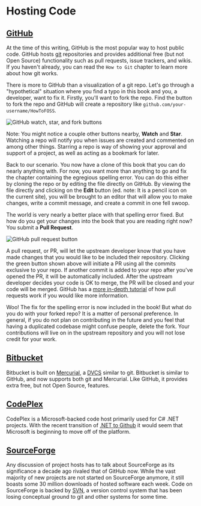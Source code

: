 # Hosting Code

## [GitHub](//github.com)

At the time of this writing, GitHub is the most popular way to host public
code. GitHub hosts [git](//git-scm.com) repositories and provides additional
free (but not Open Source) functionality such as pull requests, issue trackers,
and wikis. If you haven't already, you can read the `How to Git` chapter to
learn more about how git works.

There is more to GitHub than a visualization of a git repo. Let's go through a
"hypothetical" situation where you find a typo in this book and you, a
developer, want to fix it. Firstly, you'll want to fork the repo. Find the
button to fork the repo and GitHub will create a repository like
`github.com/your-username/HowToFOSS`.

![GitHub watch, star, and fork
buttons](https://cloud.githubusercontent.com/assets/512416/4519766/815d1212-4cca-11e4-9174-5743d9dbdddb.PNG)

Note: You might notice a couple other buttons nearby, **Watch** and **Star**.
Watching a repo will notify you when issues are created and commented on among
other things. Starring a repo is way of showing your approval and support of a
project, as well as acting as a bookmark for later.

Back to our scenario. You now have a clone of this book that you can do nearly
anything with. For now, you want more than anything to go and fix the chapter
containing the egregious spelling error. You can do this either by cloning the
repo or by editing the file directly on GitHub. By viewing the file directly
and clicking on the **Edit** button (ed. note: It is a pencil icon on the
current site), you will be brought to an editor that will allow you to make
changes, write a commit message, and create a commit in one fell swoop.

The world is very nearly a better place with that spelling error fixed. But how
do you get your changes into the book that you are reading right now? You
submit a **Pull Request**.

![GitHub pull request
button](https://cloud.githubusercontent.com/assets/512416/4519844/68624d42-4ccd-11e4-9072-f8b237d859c6.PNG)

A pull request, or PR, will let the upstream developer know that you have made
changes that you would like to be included their repository. Clicking the green
button shown above will initiate a PR using all the commits exclusive to your
repo. If another commit is added to your repo after you've opened the PR, it
will be automatically included. After the upstream developer decides your code
is OK to merge, the PR will be closed and your code will be merged. GitHub has
a [more in-depth
tutorial](https://help.github.com/articles/using-pull-requests/) of how pull
requests work if you would like more information.

Woo! The fix for the spelling error is now included in the book! But what do
you do with your forked repo? It is a matter of personal preference. In
general, if you do not plan on contributing in the future and you feel that
having a duplicated codebase might confuse people, delete the fork. Your
contributions will live on in the upstream repository and you will not lose
credit for your work.

## [Bitbucket](//bitbucket.org)

Bitbucket is built on [Mercurial](//mercurial.selenic.com/), a
[DVCS](//en.wikipedia.org/wiki/Distributed_revision_control) similar to git.
Bitbucket is similar to GitHub, and now supports both git and Mercurial. Like
GitHub, it provides extra free, but not Open Source, features.

## [CodePlex](//codeplex.com)

CodePlex is a Microsoft-backed code host primarily used for C# .NET projects.
With the recent transition of [.NET to Github](https://github.com/microsoft/dotnet)
it would seem that Microsoft is beginning to move off of the platform.

## [SourceForge](//sourceforge.net)

Any discussion of project hosts has to talk about SourceForge as its
significance a decade ago rivaled that of GitHub now. While the vast majority
of new projects are not started on SourceForge anymore, it still boasts some 30
million downloads of hosted software each week. Code on SourceForge is backed
by [SVN](//subversion.apache.org/), a version control system that has been
losing conceptual ground to git and other systems for some time.

